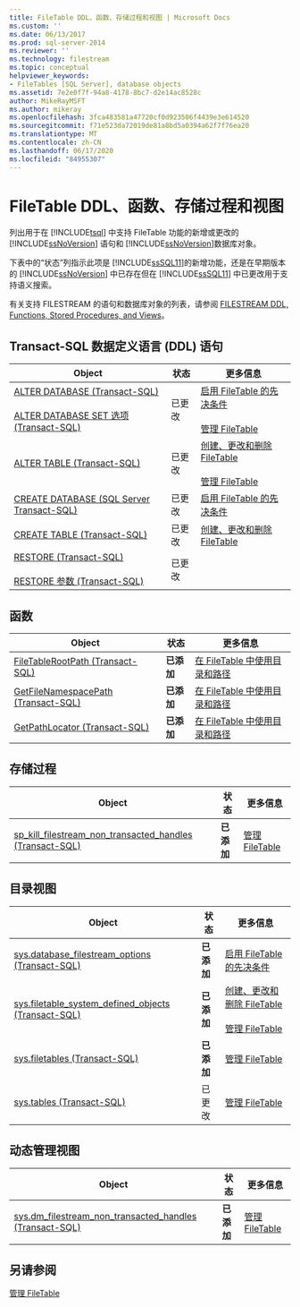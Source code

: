 ```yaml
---
title: FileTable DDL、函数、存储过程和视图 | Microsoft Docs
ms.custom: ''
ms.date: 06/13/2017
ms.prod: sql-server-2014
ms.reviewer: ''
ms.technology: filestream
ms.topic: conceptual
helpviewer_keywords:
- FileTables [SQL Server], database objects
ms.assetid: 7e2e0f7f-94a8-4178-8bc7-d2e14ac8528c
author: MikeRayMSFT
ms.author: mikeray
ms.openlocfilehash: 3fca483581a47720cf0d923506f4439e3e614520
ms.sourcegitcommit: f71e523da72019de81a8bd5a0394a62f7f76ea20
ms.translationtype: MT
ms.contentlocale: zh-CN
ms.lasthandoff: 06/17/2020
ms.locfileid: "84955307"
---
```

# <a name="filetable-ddl-functions-stored-procedures-and-views"></a>FileTable DDL、函数、存储过程和视图
  列出用于在 [!INCLUDE[tsql](../../includes/tsql-md.md)] 中支持 FileTable 功能的新增或更改的 [!INCLUDE[ssNoVersion](../../includes/ssnoversion-md.md)] 语句和 [!INCLUDE[ssNoVersion](../../includes/ssnoversion-md.md)]数据库对象。  
  
 下表中的“状态”列指示此项是 [!INCLUDE[ssSQL11](../../includes/sssql11-md.md)]的新增功能，还是在早期版本的 [!INCLUDE[ssNoVersion](../../includes/ssnoversion-md.md)] 中已存在但在 [!INCLUDE[ssSQL11](../../includes/sssql11-md.md)] 中已更改用于支持语义搜索。  
  
 有关支持 FILESTREAM 的语句和数据库对象的列表，请参阅 [FILESTREAM DDL, Functions, Stored Procedures, and Views](../views/views.md)。  
  
##  <a name="transact-sql-data-definition-language-ddl-statements"></a><a name="ddl"></a> Transact-SQL 数据定义语言 (DDL) 语句  
  
|Object|状态|更多信息|  
|------------|------------|----------------------|  
|[ALTER DATABASE (Transact-SQL)](/sql/t-sql/statements/alter-database-transact-sql)<br /><br /> [ALTER DATABASE SET 选项 (Transact-SQL)](/sql/t-sql/statements/alter-database-transact-sql-set-options)|已更改|[启用 FileTable 的先决条件](enable-the-prerequisites-for-filetable.md)<br /><br /> [管理 FileTable](manage-filetables.md)|  
|[ALTER TABLE (Transact-SQL)](/sql/t-sql/statements/alter-table-transact-sql)|已更改|[创建、更改和删除 FileTable](create-alter-and-drop-filetables.md)<br /><br /> [管理 FileTable](manage-filetables.md)|  
|[CREATE DATABASE (SQL Server Transact-SQL)](/sql/t-sql/statements/create-database-sql-server-transact-sql)|已更改|[启用 FileTable 的先决条件](enable-the-prerequisites-for-filetable.md)|  
|[CREATE TABLE (Transact-SQL)](/sql/t-sql/statements/create-table-transact-sql)|已更改|[创建、更改和删除 FileTable](create-alter-and-drop-filetables.md)|  
|[RESTORE &#40;Transact-SQL&#41;](/sql/t-sql/statements/restore-statements-transact-sql)<br /><br /> [RESTORE 参数 (Transact-SQL)](/sql/t-sql/statements/restore-statements-arguments-transact-sql)|已更改||  
  
##  <a name="functions"></a><a name="func"></a> 函数  
  
|Object|状态|更多信息|  
|------------|------------|----------------------|  
|[FileTableRootPath (Transact-SQL)](/sql/relational-databases/system-functions/filetablerootpath-transact-sql)|**已添加**|[在 FileTable 中使用目录和路径](work-with-directories-and-paths-in-filetables.md)|  
|[GetFileNamespacePath (Transact-SQL)](/sql/relational-databases/system-functions/getfilenamespacepath-transact-sql)|**已添加**|[在 FileTable 中使用目录和路径](work-with-directories-and-paths-in-filetables.md)|  
|[GetPathLocator (Transact-SQL)](/sql/relational-databases/system-functions/getpathlocator-transact-sql)|**已添加**|[在 FileTable 中使用目录和路径](work-with-directories-and-paths-in-filetables.md)|  
  
##  <a name="stored-procedures"></a><a name="sproc"></a> 存储过程  
  
|Object|状态|更多信息|  
|------------|------------|----------------------|  
|[sp_kill_filestream_non_transacted_handles (Transact-SQL)](/sql/relational-databases/system-stored-procedures/filestream-and-filetable-sp-kill-filestream-non-transacted-handles)|**已添加**|[管理 FileTable](manage-filetables.md)|  
  
##  <a name="catalog-views"></a><a name="cv"></a> 目录视图  
  
|Object|状态|更多信息|  
|------------|------------|----------------------|  
|[sys.database_filestream_options (Transact-SQL)](/sql/relational-databases/system-catalog-views/sys-database-filestream-options-transact-sql)|**已添加**|[启用 FileTable 的先决条件](enable-the-prerequisites-for-filetable.md)|  
|[sys.filetable_system_defined_objects (Transact-SQL)](/sql/relational-databases/system-catalog-views/sys-filetable-system-defined-objects-transact-sql)|**已添加**|[创建、更改和删除 FileTable](create-alter-and-drop-filetables.md)<br /><br /> [管理 FileTable](manage-filetables.md)|  
|[sys.filetables (Transact-SQL)](/sql/relational-databases/system-catalog-views/sys-filetables-transact-sql)|**已添加**|[管理 FileTable](manage-filetables.md)|  
|[sys.tables (Transact-SQL)](/sql/relational-databases/system-catalog-views/sys-tables-transact-sql)|已更改|[管理 FileTable](manage-filetables.md)|  
  
##  <a name="dynamic-management-views"></a><a name="dmv"></a> 动态管理视图  
  
|Object|状态|更多信息|  
|------------|------------|----------------------|  
|[sys.dm_filestream_non_transacted_handles (Transact-SQL)](/sql/relational-databases/system-dynamic-management-views/sys-dm-filestream-non-transacted-handles-transact-sql)|**已添加**|[管理 FileTable](manage-filetables.md)|  
  
## <a name="see-also"></a>另请参阅  
 [管理 FileTable](manage-filetables.md)  
  
  
